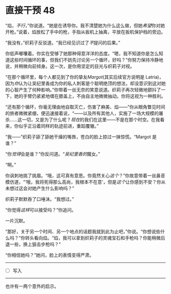 # 直接干预 48

“焰，*不行*，”你说道。“她是在诱导你。我不清楚她为什么这么做，但她*希望*你对她开枪。”说着，焰放松了手中的枪，手指从扳机上抽离，平放在扳机保护档的旁边。

“我没有，”织莉子反驳道。“我已经见识过了*不*提问的后果。”

你低声嘟囔着。你实在受够了她那种得意洋洋的态度。“嗯，我不知道你是怎么知道这些时间循环的事，但我们不妨先讨论另一个循环，好吗？”你努力保持冷静地说，并稍微向前倾身。这一次，是你用坚定的目光与织莉子对视。

“在那个循环里，每个人都见到了你的挚友*Margot*(其实后续官方说明是 Latria)，因为*你*认为让吴纪里香成为你的私人刺客是个聪明绝顶的想法，却没意识到这对她的心智产生了何种影响。”你带着一丝无奈的笑意说道。织莉子再次轻微地颤抖了一下，她的手臂仍紧紧地缠在膝盖上，不由自主地微微抽动。你将这视为一种胜利。

“还有那个循环，你毫无理由地自取灭亡，伤害了麻美、焰——”你从眼角瞥见时间的旅者微微紧绷，便迅速接着说，“——以及所有其他人，实施了一场大规模的屠杀……这一切，又是为了什么呢？*现在*的我们在这里——不是在那个时空。在我看来，你似乎正沿着同样的轨迹前进，重蹈覆辙。”

“我——”织莉子舔了舔她干燥的嘴唇，苍白的脸上掠过一抹惊慌。“Margot 是谁？”

“你*觉得*会是谁？”你反问道。“*吴纪里香的*魔女。”

“啊。”

你讽刺地挑了挑眉。“哦，这可真有意思。你竟然关心*这个*？”你故意带着一丝鼻音模仿道，“‘哦，我将死得那么高尚，我根本不在意’，但是*这个*让你感到不安？你从未想过这会对她产生什么影响吗？”

织莉子默默吞了口唾沫。“我想过。”

“你觉得*这样*可以接受吗？”你追问。

一片沉默。

“那好，关于另一个时间、另一个地点的话题我就到此为止吧，”你说。“你想说些什么吗？”你转头看向焰。“焰，我可以拿到织莉子的灵魂宝石和手枪吗？你能稍微后退一些，换上狙击步枪吗？”

“你相信她吗？”她问，脸上的表情变得严肃。

---

- [ ] 写入

---

也许有一两个意外的启示。
